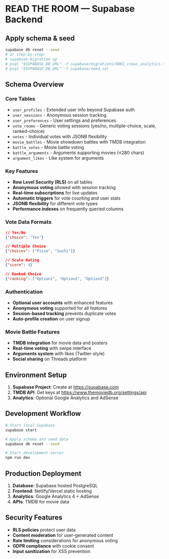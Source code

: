 # READ THE ROOM — Supabase Backend

## Apply schema & seed
```bash
supabase db reset --seed
# or step-by-step:
# supabase migration up
# psql "$SUPABASE_DB_URL" -f supabase/migrations/0002_views_analytics.sql
# psql "$SUPABASE_DB_URL" -f supabase/seed.sql
```

## Schema Overview

### Core Tables
- `user_profiles` - Extended user info beyond Supabase auth
- `user_sessions` - Anonymous session tracking
- `user_preferences` - User settings and preferences
- `vote_rooms` - Generic voting sessions (yes/no, multiple-choice, scale, ranked-choice)
- `votes` - Individual votes with JSONB flexibility
- `movie_battles` - Movie showdown battles with TMDB integration
- `battle_votes` - Movie battle voting
- `battle_arguments` - Arguments supporting movies (≤280 chars)
- `argument_likes` - Like system for arguments

### Key Features
- **Row Level Security (RLS)** on all tables
- **Anonymous voting** allowed with session tracking
- **Real-time subscriptions** for live updates
- **Automatic triggers** for vote counting and user stats
- **JSONB flexibility** for different vote types
- **Performance indexes** on frequently queried columns

### Vote Data Formats
```json
// Yes/No
{"choice": "Yes"}

// Multiple Choice
{"choices": ["Pizza", "Sushi"]}

// Scale Rating
{"score": 4}

// Ranked Choice
{"ranking": ["Option1", "Option2", "Option3"]}
```

### Authentication
- **Optional user accounts** with enhanced features
- **Anonymous voting** supported for all features
- **Session-based tracking** prevents duplicate votes
- **Auto-profile creation** on user signup

### Movie Battle Features
- **TMDB integration** for movie data and posters
- **Real-time voting** with swipe interface
- **Arguments system** with likes (Twitter-style)
- **Social sharing** on Threads platform

## Environment Setup

1. **Supabase Project**: Create at https://supabase.com
2. **TMDB API**: Get keys at https://www.themoviedb.org/settings/api
3. **Analytics**: Optional Google Analytics and AdSense

## Development Workflow

```bash
# Start local Supabase
supabase start

# Apply schema and seed data
supabase db reset --seed

# Start development server
npm run dev
```

## Production Deployment

1. **Database**: Supabase hosted PostgreSQL
2. **Frontend**: Netlify/Vercel static hosting
3. **Analytics**: Google Analytics 4 + AdSense
4. **APIs**: TMDB for movie data

## Security Features

- **RLS policies** protect user data
- **Content moderation** for user-generated content
- **Rate limiting** considerations for anonymous voting
- **GDPR compliance** with cookie consent
- **Input sanitization** for XSS prevention